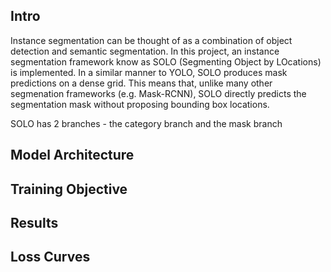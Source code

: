 ## Intro
Instance segmentation can be thought of as a combination of object detection and semantic segmentation. 
In this project, an instance segmentation framework know as SOLO (Segmenting Object by LOcations) is implemented. In a similar manner to YOLO, SOLO produces mask predictions on a dense grid. This means that, unlike many other segmenation frameworks (e.g. Mask-RCNN), SOLO directly predicts the segmentation mask without proposing bounding box locations. 

SOLO has 2 branches - the category branch and the mask branch


## Model Architecture


## Training Objective


## Results


## Loss Curves